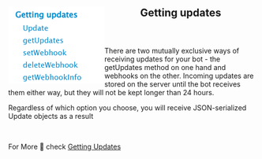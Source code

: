 <header>
<img src="../../../assets/methods/2.png" alt="logo"  align="left">
<h2>Getting updates</h2>
</header>

There are two mutually exclusive ways of receiving updates for your bot - the getUpdates method on one hand and webhooks on the other. Incoming updates are stored on the server until the bot receives them either way, but they will not be kept longer than 24 hours.

Regardless of which option you choose, you will receive JSON-serialized Update objects as a result

<br>

For More 💫 check <a href='https://core.telegram.org/bots/api#getting-updates'>Getting Updates</a>
